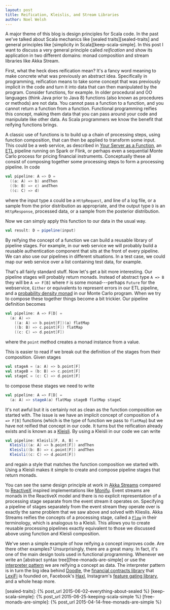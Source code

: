 ```yaml
---
layout: post
title: Reification, Kleislis, and Stream Libraries
author: Noel Welsh
---
```


A major theme of this blog is design principles for Scala code. In the past we've talked about Scala mechanics like [sealed traits][sealed-traits] and general principles like [simplicity in Scala][keep-scala-simple]. In this post I want to discuss a very general principle called *reification* and show its application in two different domains: monad composition and stream libraries like Akka Stream.

<!-- break -->

First, what the heck does reification mean? It's a fancy word meaning to make concrete what was previously an abstract idea. Specifically in programming, reification means to take some concept that was previously implicit in the code and turn it into data that can then manipulated by the program. Consider functions, for example. In older procedural and OO languages (think Java prior to Java 8) functions (also known as procedures or methods) are not data. You cannot pass a function to a function, and you cannot return a function from a function. Functional programming reifies this concept, making them data that you can pass around your code and manipulate like other data. As Scala programmers we know the benefit that reifying functions brings.

A classic use of functions is to build up a chain of processing steps, using function composition, that can then be applied to transform some input. This could be a web service, as described in [Your Server as a Function][your-server-as-a-function], an [ETL][etl] pipeline running on Spark or Flink, or perhaps even a sequential Monte Carlo process for pricing financial instruments. Conceptually these all consist of composing together some processing steps to form a processing pipeline. In code

~~~scala
val pipeline: A => D =
  ((a: A) => b) andThen
  ((b: B) => c) andThen
  ((c: C) => d)
~~~

where the input type `A` could be a `HttpRequest`, and line of a log file, or a sample from the prior distribution as appropriate, and the output type `D` is an `HttpResponse`, processed data, or a sample from the posterior distribution. 

Now we can simply apply this function to our data in the usual way.

~~~scala
val result: D = pipeline(input)
~~~

By reifying the concept of a function we can build a reusable library of pipeline stages. For example, in our web service we will probably build a reusable authentication component that sits at the front of every pipeline. We can also use our pipelines in different situations. In a test case, we could map our web service over a list containing test data, for example. 

That's all fairly standard stuff. Now let's get a bit more interesting. Our pipeline stages will probably return monads. Instead of abstract type `A => B` they will be `A => F[B]` where `F` is some monad---perhaps `Future` for the webservice, `Either` or equivalents to represent errors in our ETL pipeline, and a [probability density monad][ppp-with-monads] in our Monte Carlo program. When we try to compose these together things become a bit trickier. Our pipeline definition becomes

~~~scala
val pipeline: A => F[D] =
  (a: A) =>
    ((a: A) => b.point[F])(a) flatMap
    ((b: B) => c.point[F]) flatMap
    ((c: C) => d.point[F])
~~~

where the `point` method creates a monad instance from a value.

This is easier to read if we break out the definition of the stages from their composition. 
Given stages

~~~scala
val stageA = (a: A) => b.point[F]
val stageB = (b: B) => c.point[F]
val stageC = (c: C) => d.point[F]
~~~

to compose these stages we need to write

~~~scala
val pipeline: A => F[D] =
  (a: A) => stageA(a) flatMap stageB flatMap stageC
~~~

It's not awful but it is certainly not as clean as the function composition we started with. The issue is we have an implicit concept of composition of `A => F[B]` functions (which is the type of function we pass to `flatMap`) but we have not reified that concept in our code. It turns but the reification already exists and is known as a [Kleisli][cats-kleisli]. By using a Kleisli in our code we can write

~~~scala
val pipeline: Kleisli[F, A, B] =
  Kleisli((a: A) => b.point[F]) andThen
  Kleisli((b: B) => c.point[F]) andThen
  Kleisli((c: C) => d.point[F])
~~~

and regain a style that matches the function composition we started with. Using a Kleisli makes it simple to create and compose pipeline stages that return monads.

You can see the same design principle at work in [Akka Streams][akka-stream] compared to [ReactiveX][reactivex] inspired implementations like [Monifu][monifu]. Event streams are monads in the ReactiveX model and there is no explicit representation of a processing stage separate from the event stream it operates on. Specifying a pipeline of stages separately from the event stream they operate over is exactly the same problem that we saw above and solved with Klieslis. Akka Streams reifies the concepts of a processing stage, called a [`Flow`][flow] in their terminology, which is analogous to a Kleisli. This allows you to create reusable processing pipelines exactly equivalent to those we discussed above using function and Kleisli composition.

We've seen a simple example of how reifying a concept improves code. Are there other examples? Unsurprisingly, there are a great many. In fact, it's one of the main design tools used in functional programming. Whenever we write an [abstract syntax tree][free-monads-are-simple] or use the [interpreter pattern][runar-interpreter-pattern] we are reifying a concept as data. The interpreter pattern is in turn the big idea behind [Doodle][doodle], the [financial contracts library][financial-contracts] that [LexiFi][lexifi] is founded on, Facebook's [Haxl][haxl], Instagram's [feature gating library][instagram-feature-gate], and a whole heap more.

[sealed-traits]: {% post_url 2015-06-02-everything-about-sealed %}
[keep-scala-simple]: {% post_url 2015-06-25-keeping-scala-simple %}
[free-monads-are-simple]: {% post_url 2015-04-14-free-monads-are-simple %}

[your-server-as-a-function]: http://monkey.org/~marius/funsrv.pdf
[etl]: https://en.wikipedia.org/wiki/Extract,_transform,_load
[ppp-with-monads]: http://mlg.eng.cam.ac.uk/pub/pdf/SciGhaGor15.pdf
[cats-kleisli]: https://non.github.io/cats//tut/kleisli.html

[reactivex]: http://reactivex.io/
[akka-stream]: http://doc.akka.io/docs/akka-stream-and-http-experimental/1.0/scala.html
[monifu]: https://github.com/monifu/monifu
[flow]: http://doc.akka.io/api/akka-stream-and-http-experimental/1.0/#akka.stream.scaladsl.Flow 

[runar-interpreter-pattern]: https://www.youtube.com/watch?v=hmX2s3pe_qk
[doodle]: https://github.com/underscoreio/doodle
[financial-contracts]: http://research.microsoft.com/en-us/um/people/simonpj/Papers/financial-contracts/contracts-icfp.htm
[lexifi]: https://www.lexifi.com/
[haxl]: https://github.com/facebook/Haxl
[instagram-feature-gate]: http://engineering.instagram.com/posts/496049610561948/flexible-feature-control-at-instagram
